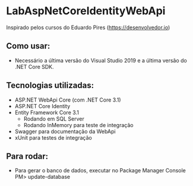 # LabAspNetCoreIdentityWebApi

Inspirado pelos cursos do Eduardo Pires (https://desenvolvedor.io)

## Como usar:

- Necessário a última versão do Visual Studio 2019 e a última versão do .NET Core SDK.

## Tecnologias utilizadas:

- ASP.NET WebApi Core (com .NET Core 3.1)
- ASP.NET Core Identity
- Entity Framework Core 3.1
  - Rodando em SQL Server
  - Rodando InMemory para teste de integração
- Swagger para documentação da WebApi
- xUnit para testes de integração

## Para rodar:

- Para gerar o banco de dados, executar no Package Manager Console PM> update-database